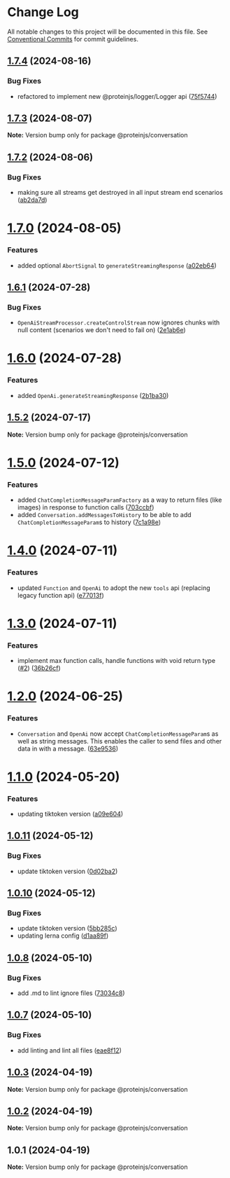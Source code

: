 # Change Log

All notable changes to this project will be documented in this file.
See [Conventional Commits](https://conventionalcommits.org) for commit guidelines.

## [1.7.4](https://github.com/proteinjs/conversation/compare/@proteinjs/conversation@1.7.3...@proteinjs/conversation@1.7.4) (2024-08-16)


### Bug Fixes

* refactored to implement new @proteinjs/logger/Logger api ([75f5744](https://github.com/proteinjs/conversation/commit/75f5744129c0798ef7a792b6bbe5463c4684e416))





## [1.7.3](https://github.com/proteinjs/conversation/compare/@proteinjs/conversation@1.7.2...@proteinjs/conversation@1.7.3) (2024-08-07)

**Note:** Version bump only for package @proteinjs/conversation





## [1.7.2](https://github.com/proteinjs/conversation/compare/@proteinjs/conversation@1.7.1...@proteinjs/conversation@1.7.2) (2024-08-06)


### Bug Fixes

* making sure all streams get destroyed in all input stream end scenarios ([ab2da7d](https://github.com/proteinjs/conversation/commit/ab2da7dfbc42a0bccae73db9ab49da8c1a01b61b))





# [1.7.0](https://github.com/proteinjs/conversation/compare/@proteinjs/conversation@1.6.1...@proteinjs/conversation@1.7.0) (2024-08-05)


### Features

* added optional `AbortSignal` to `generateStreamingResponse` ([a02eb64](https://github.com/proteinjs/conversation/commit/a02eb64444629bc4ec97f7336322fdfcec97d41b))





## [1.6.1](https://github.com/proteinjs/conversation/compare/@proteinjs/conversation@1.6.0...@proteinjs/conversation@1.6.1) (2024-07-28)


### Bug Fixes

* `OpenAiStreamProcessor.createControlStream` now ignores chunks with null content (scenarios we don't need to fail on) ([2e1ab6e](https://github.com/proteinjs/conversation/commit/2e1ab6ea1e2c38552ddd2035225bd0ba80a77fef))





# [1.6.0](https://github.com/proteinjs/conversation/compare/@proteinjs/conversation@1.5.2...@proteinjs/conversation@1.6.0) (2024-07-28)


### Features

* added `OpenAi.generateStreamingResponse` ([2b1ba30](https://github.com/proteinjs/conversation/commit/2b1ba30a7e27f84f4fe076be9d6e2ea46ac4df9d))





## [1.5.2](https://github.com/proteinjs/conversation/compare/@proteinjs/conversation@1.5.1...@proteinjs/conversation@1.5.2) (2024-07-17)

**Note:** Version bump only for package @proteinjs/conversation





# [1.5.0](https://github.com/proteinjs/conversation/compare/@proteinjs/conversation@1.4.0...@proteinjs/conversation@1.5.0) (2024-07-12)


### Features

* added `ChatCompletionMessageParamFactory` as a way to return files (like images) in response to function calls ([703ccbf](https://github.com/proteinjs/conversation/commit/703ccbfca2d644cd59d457bba57016e75cfc36a2))
* added `Conversation.addMessagesToHistory` to be able to add `ChatCompletionMessageParam`s to history ([7c1a98e](https://github.com/proteinjs/conversation/commit/7c1a98eb9acc57813aa7dd7ebd62893a6452dbca))





# [1.4.0](https://github.com/proteinjs/conversation/compare/@proteinjs/conversation@1.3.0...@proteinjs/conversation@1.4.0) (2024-07-11)


### Features

* updated `Function` and `OpenAi` to adopt the new `tools` api (replacing legacy function api) ([e77013f](https://github.com/proteinjs/conversation/commit/e77013f20af9e857fadbf9cb3709eb7325b601d3))





# [1.3.0](https://github.com/proteinjs/conversation/compare/@proteinjs/conversation@1.2.2...@proteinjs/conversation@1.3.0) (2024-07-11)


### Features

* implement max function calls, handle functions with void return type ([#2](https://github.com/proteinjs/conversation/issues/2)) ([36b26cf](https://github.com/proteinjs/conversation/commit/36b26cf31782c68ae230d7ae75c678d633340f44))





# [1.2.0](https://github.com/proteinjs/conversation/compare/@proteinjs/conversation@1.1.0...@proteinjs/conversation@1.2.0) (2024-06-25)


### Features

* `Conversation` and `OpenAi` now accept `ChatCompletionMessageParam`s as well as string messages. This enables the caller to send files and other data in with a message. ([63e9536](https://github.com/proteinjs/conversation/commit/63e9536fa39de09e85848b9658a30d1d4eb2face))





# [1.1.0](https://github.com/proteinjs/conversation/compare/@proteinjs/conversation@1.0.11...@proteinjs/conversation@1.1.0) (2024-05-20)


### Features

* updating tiktoken version ([a09e604](https://github.com/proteinjs/conversation/commit/a09e604c6174788b4a7c4cf757db6157acc8095f))





## [1.0.11](https://github.com/proteinjs/conversation/compare/@proteinjs/conversation@1.0.10...@proteinjs/conversation@1.0.11) (2024-05-12)


### Bug Fixes

* update tiktoken version ([0d02ba2](https://github.com/proteinjs/conversation/commit/0d02ba20ece095027c3ebb2c0de5c4e088b4d4e9))





## [1.0.10](https://github.com/proteinjs/conversation/compare/@proteinjs/conversation@1.0.9...@proteinjs/conversation@1.0.10) (2024-05-12)


### Bug Fixes

* update tiktoken version ([5bb285c](https://github.com/proteinjs/conversation/commit/5bb285ca4eafa499d844b25504fbc744bc2a181f))
* updating lerna config ([d1aa89f](https://github.com/proteinjs/conversation/commit/d1aa89f89dbe155a9a3b4f7d74cc860a08e720d9))





## [1.0.8](https://github.com/proteinjs/conversation/compare/@proteinjs/conversation@1.0.7...@proteinjs/conversation@1.0.8) (2024-05-10)


### Bug Fixes

* add .md to lint ignore files ([73034c8](https://github.com/proteinjs/conversation/commit/73034c883bdbd45ad098999258407d6396d6ed8c))





## [1.0.7](https://github.com/proteinjs/conversation/compare/@proteinjs/conversation@1.0.6...@proteinjs/conversation@1.0.7) (2024-05-10)


### Bug Fixes

* add linting and lint all files ([eae8f12](https://github.com/proteinjs/conversation/commit/eae8f128bb40ccc2a6656ec847ef4f39fc50c11b))





## [1.0.3](https://github.com/proteinjs/conversation/compare/@proteinjs/conversation@1.0.2...@proteinjs/conversation@1.0.3) (2024-04-19)

**Note:** Version bump only for package @proteinjs/conversation

## [1.0.2](https://github.com/proteinjs/conversation/compare/@proteinjs/conversation@1.0.1...@proteinjs/conversation@1.0.2) (2024-04-19)

**Note:** Version bump only for package @proteinjs/conversation

## 1.0.1 (2024-04-19)

**Note:** Version bump only for package @proteinjs/conversation
